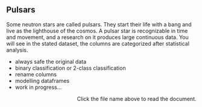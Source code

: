 ## Pulsars

Some neutron stars are called pulsars. They start their life with a bang and live as the lighthouse of the cosmos. A pulsar star is recognizable in time and movement, and a research on it produces large continuous data. You will see in the stated dataset, the columns are categorized after statistical analysis.

- always safe the original data
- binary classification or 2-class classification
- rename columns
- modelling dataframes
- work in progress...

<p align = "right"> Click the file name above to read the document. </p>
